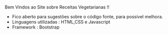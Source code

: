 Bem Vindos ao Site sobre Receitas Vegetarianas !!

- Fico aberto para sugestões sobre o código fonte, para possível melhora.
- Linguagens utilizadas : HTML,CSS e Javascript
- Framework : Bootstrap
  


